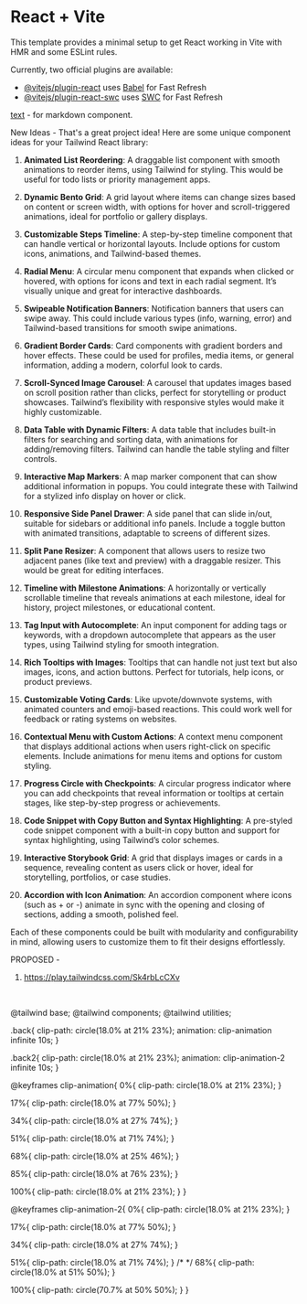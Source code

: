 # React + Vite

This template provides a minimal setup to get React working in Vite with HMR and some ESLint rules.

Currently, two official plugins are available:

- [@vitejs/plugin-react](https://github.com/vitejs/vite-plugin-react/blob/main/packages/plugin-react/README.md) uses [Babel](https://babeljs.io/) for Fast Refresh
- [@vitejs/plugin-react-swc](https://github.com/vitejs/vite-plugin-react-swc) uses [SWC](https://swc.rs/) for Fast Refresh


[text](https://codyhouse.co/ds/components/app/markdown-editor) - for markdown component.

New Ideas - 
That's a great project idea! Here are some unique component ideas for your Tailwind React library:

1. **Animated List Reordering**: A draggable list component with smooth animations to reorder items, using Tailwind for styling. This would be useful for todo lists or priority management apps.

2. **Dynamic Bento Grid**: A grid layout where items can change sizes based on content or screen width, with options for hover and scroll-triggered animations, ideal for portfolio or gallery displays.

3. **Customizable Steps Timeline**: A step-by-step timeline component that can handle vertical or horizontal layouts. Include options for custom icons, animations, and Tailwind-based themes.

4. **Radial Menu**: A circular menu component that expands when clicked or hovered, with options for icons and text in each radial segment. It’s visually unique and great for interactive dashboards.

5. **Swipeable Notification Banners**: Notification banners that users can swipe away. This could include various types (info, warning, error) and Tailwind-based transitions for smooth swipe animations.

6. **Gradient Border Cards**: Card components with gradient borders and hover effects. These could be used for profiles, media items, or general information, adding a modern, colorful look to cards.

7. **Scroll-Synced Image Carousel**: A carousel that updates images based on scroll position rather than clicks, perfect for storytelling or product showcases. Tailwind’s flexibility with responsive styles would make it highly customizable.

8. **Data Table with Dynamic Filters**: A data table that includes built-in filters for searching and sorting data, with animations for adding/removing filters. Tailwind can handle the table styling and filter controls.

9. **Interactive Map Markers**: A map marker component that can show additional information in popups. You could integrate these with Tailwind for a stylized info display on hover or click.

10. **Responsive Side Panel Drawer**: A side panel that can slide in/out, suitable for sidebars or additional info panels. Include a toggle button with animated transitions, adaptable to screens of different sizes.

11. **Split Pane Resizer**: A component that allows users to resize two adjacent panes (like text and preview) with a draggable resizer. This would be great for editing interfaces.

12. **Timeline with Milestone Animations**: A horizontally or vertically scrollable timeline that reveals animations at each milestone, ideal for history, project milestones, or educational content.

13. **Tag Input with Autocomplete**: An input component for adding tags or keywords, with a dropdown autocomplete that appears as the user types, using Tailwind styling for smooth integration.

14. **Rich Tooltips with Images**: Tooltips that can handle not just text but also images, icons, and action buttons. Perfect for tutorials, help icons, or product previews.

15. **Customizable Voting Cards**: Like upvote/downvote systems, with animated counters and emoji-based reactions. This could work well for feedback or rating systems on websites.

16. **Contextual Menu with Custom Actions**: A context menu component that displays additional actions when users right-click on specific elements. Include animations for menu items and options for custom styling.

17. **Progress Circle with Checkpoints**: A circular progress indicator where you can add checkpoints that reveal information or tooltips at certain stages, like step-by-step progress or achievements.

18. **Code Snippet with Copy Button and Syntax Highlighting**: A pre-styled code snippet component with a built-in copy button and support for syntax highlighting, using Tailwind’s color schemes.

19. **Interactive Storybook Grid**: A grid that displays images or cards in a sequence, revealing content as users click or hover, ideal for storytelling, portfolios, or case studies.

20. **Accordion with Icon Animation**: An accordion component where icons (such as + or -) animate in sync with the opening and closing of sections, adding a smooth, polished feel.

Each of these components could be built with modularity and configurability in mind, allowing users to customize them to fit their designs effortlessly.

PROPOSED - 
1. https://play.tailwindcss.com/Sk4rbLcCXv
<div>
  <img class="back" src="https://cdn.pixabay.com/photo/2024/05/26/10/15/bird-8788491_1280.jpg" alt="" />

  <img class="back2" src="https://cdn.pixabay.com/photo/2024/05/26/10/15/bird-8788491_1280.jpg" alt="" />
</div>


@tailwind base;
@tailwind components;
@tailwind utilities;


.back{
  clip-path: circle(18.0% at 21% 23%);
  animation: clip-animation infinite 10s;
}

.back2{
  clip-path: circle(18.0% at 21% 23%);
  animation: clip-animation-2 infinite 10s;
}

@keyframes clip-animation{
  0%{
    clip-path: circle(18.0% at 21% 23%);
  }

  17%{
    clip-path: circle(18.0% at 77% 50%);
  }

  34%{
    clip-path: circle(18.0% at 27% 74%);
  }

  51%{
    clip-path: circle(18.0% at 71% 74%);
  }

  68%{
    clip-path: circle(18.0% at 25% 46%);
  }

  85%{
    clip-path: circle(18.0% at 76% 23%);
  }

  100%{
    clip-path: circle(18.0% at 21% 23%);
  }
}

@keyframes clip-animation-2{
  0%{
    clip-path: circle(18.0% at 21% 23%);
  }

  17%{
    clip-path: circle(18.0% at 77% 50%);
  }

  34%{
    clip-path: circle(18.0% at 27% 74%);
  }

  51%{
    clip-path: circle(18.0% at 71% 74%);
  }
/*  */
  68%{
    clip-path: circle(18.0% at 51% 50%);
  }

  100%{
    clip-path: circle(70.7% at 50% 50%);
  }
}